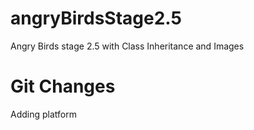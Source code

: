 # angryBirdsStage2.5
Angry Birds stage 2.5 with Class Inheritance and Images
 # Git Changes
 Adding platform